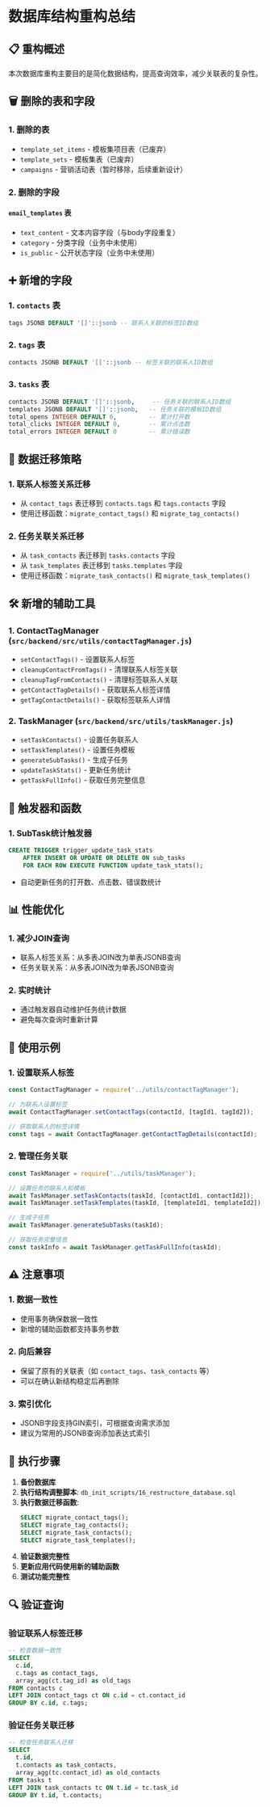 # 数据库结构重构总结

## 📋 重构概述

本次数据库重构主要目的是简化数据结构，提高查询效率，减少关联表的复杂性。

## 🗑️ 删除的表和字段

### 1. 删除的表
- `template_set_items` - 模板集项目表（已废弃）
- `template_sets` - 模板集表（已废弃）
- `campaigns` - 营销活动表（暂时移除，后续重新设计）

### 2. 删除的字段

#### `email_templates` 表
- `text_content` - 文本内容字段（与body字段重复）
- `category` - 分类字段（业务中未使用）
- `is_public` - 公开状态字段（业务中未使用）

## ➕ 新增的字段

### 1. `contacts` 表
```sql
tags JSONB DEFAULT '[]'::jsonb -- 联系人关联的标签ID数组
```

### 2. `tags` 表
```sql
contacts JSONB DEFAULT '[]'::jsonb -- 标签关联的联系人ID数组
```

### 3. `tasks` 表
```sql
contacts JSONB DEFAULT '[]'::jsonb,     -- 任务关联的联系人ID数组
templates JSONB DEFAULT '[]'::jsonb,   -- 任务关联的模板ID数组
total_opens INTEGER DEFAULT 0,         -- 累计打开数
total_clicks INTEGER DEFAULT 0,        -- 累计点击数
total_errors INTEGER DEFAULT 0         -- 累计错误数
```

## 🔄 数据迁移策略

### 1. 联系人标签关系迁移
- 从 `contact_tags` 表迁移到 `contacts.tags` 和 `tags.contacts` 字段
- 使用迁移函数：`migrate_contact_tags()` 和 `migrate_tag_contacts()`

### 2. 任务关联关系迁移
- 从 `task_contacts` 表迁移到 `tasks.contacts` 字段
- 从 `task_templates` 表迁移到 `tasks.templates` 字段
- 使用迁移函数：`migrate_task_contacts()` 和 `migrate_task_templates()`

## 🛠️ 新增的辅助工具

### 1. ContactTagManager (`src/backend/src/utils/contactTagManager.js`)
- `setContactTags()` - 设置联系人标签
- `cleanupContactFromTags()` - 清理联系人标签关联
- `cleanupTagFromContacts()` - 清理标签联系人关联
- `getContactTagDetails()` - 获取联系人标签详情
- `getTagContactDetails()` - 获取标签联系人详情

### 2. TaskManager (`src/backend/src/utils/taskManager.js`)
- `setTaskContacts()` - 设置任务联系人
- `setTaskTemplates()` - 设置任务模板
- `generateSubTasks()` - 生成子任务
- `updateTaskStats()` - 更新任务统计
- `getTaskFullInfo()` - 获取任务完整信息

## 🔧 触发器和函数

### 1. SubTask统计触发器
```sql
CREATE TRIGGER trigger_update_task_stats
    AFTER INSERT OR UPDATE OR DELETE ON sub_tasks
    FOR EACH ROW EXECUTE FUNCTION update_task_stats();
```
- 自动更新任务的打开数、点击数、错误数统计

## 📊 性能优化

### 1. 减少JOIN查询
- 联系人标签关系：从多表JOIN改为单表JSONB查询
- 任务关联关系：从多表JOIN改为单表JSONB查询

### 2. 实时统计
- 通过触发器自动维护任务统计数据
- 避免每次查询时重新计算

## 🚀 使用示例

### 1. 设置联系人标签
```javascript
const ContactTagManager = require('../utils/contactTagManager');

// 为联系人设置标签
await ContactTagManager.setContactTags(contactId, [tagId1, tagId2]);

// 获取联系人的标签详情
const tags = await ContactTagManager.getContactTagDetails(contactId);
```

### 2. 管理任务关联
```javascript
const TaskManager = require('../utils/taskManager');

// 设置任务的联系人和模板
await TaskManager.setTaskContacts(taskId, [contactId1, contactId2]);
await TaskManager.setTaskTemplates(taskId, [templateId1, templateId2]);

// 生成子任务
await TaskManager.generateSubTasks(taskId);

// 获取任务完整信息
const taskInfo = await TaskManager.getTaskFullInfo(taskId);
```

## ⚠️ 注意事项

### 1. 数据一致性
- 使用事务确保数据一致性
- 新增的辅助函数都支持事务参数

### 2. 向后兼容
- 保留了原有的关联表（如 `contact_tags`、`task_contacts` 等）
- 可以在确认新结构稳定后再删除

### 3. 索引优化
- JSONB字段支持GIN索引，可根据查询需求添加
- 建议为常用的JSONB查询添加表达式索引

## 📝 执行步骤

1. **备份数据库**
2. **执行结构调整脚本**: `db_init_scripts/16_restructure_database.sql`
3. **执行数据迁移函数**:
   ```sql
   SELECT migrate_contact_tags();
   SELECT migrate_tag_contacts();
   SELECT migrate_task_contacts();
   SELECT migrate_task_templates();
   ```
4. **验证数据完整性**
5. **更新应用代码使用新的辅助函数**
6. **测试功能完整性**

## 🔍 验证查询

### 验证联系人标签迁移
```sql
-- 检查数据一致性
SELECT 
  c.id,
  c.tags as contact_tags,
  array_agg(ct.tag_id) as old_tags
FROM contacts c
LEFT JOIN contact_tags ct ON c.id = ct.contact_id
GROUP BY c.id, c.tags;
```

### 验证任务关联迁移
```sql
-- 检查任务联系人迁移
SELECT 
  t.id,
  t.contacts as task_contacts,
  array_agg(tc.contact_id) as old_contacts
FROM tasks t
LEFT JOIN task_contacts tc ON t.id = tc.task_id
GROUP BY t.id, t.contacts;
``` 